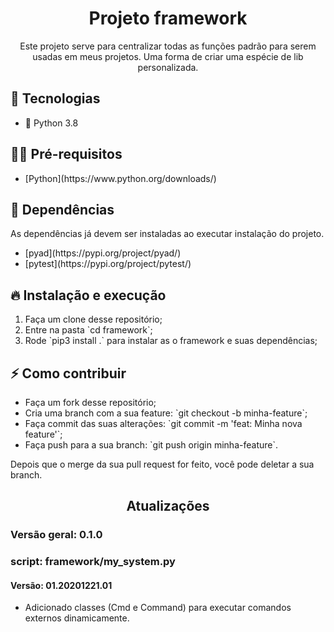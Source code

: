 <h1 align="center">
  Projeto framework
</h1>

<p align="center">Este projeto serve para centralizar todas as funções padrão para serem usadas em meus projetos. Uma forma de criar uma espécie de lib personalizada.</p>


<h2>🚀 Tecnologias</h2>

<ul>
  <li>🐍 Python 3.8</li>
</ul>

<h2>✋🏻 Pré-requisitos</h2>

<ul>
  <li>[Python](https://www.python.org/downloads/)</li>
</ul>

<h2>📎 Dependências</h2>

<p>As dependências já devem ser instaladas ao executar instalação do projeto.</p>

<ul>
  <li>[pyad](https://pypi.org/project/pyad/)</li>
  <li>[pytest](https://pypi.org/project/pytest/)</li>
</ul>

<h2>🔥 Instalação e execução</h2>

<ol>
  <li>Faça um clone desse repositório;</li>
  <li>Entre na pasta `cd framework`;</li>
  <li>Rode `pip3 install .` para instalar as o framework e suas dependências;</li>
</ol>

<h2>⚡️ Como contribuir</h2>

<ul>
  <li>Faça um fork desse repositório;</li>
  <li>Cria uma branch com a sua feature: `git checkout -b minha-feature`;</li>
  <li>Faça commit das suas alterações: `git commit -m 'feat: Minha nova feature'`;</li>
  <li>Faça push para a sua branch: `git push origin minha-feature`.</li>
</ul>

<p>Depois que o merge da sua pull request for feito, você pode deletar a sua branch.</p>

<h2 align="center"> Atualizações</h2>
<h3>Versão geral: 0.1.0</h3>
<h3>script: framework/my_system.py</h3>
<h4>Versão: 01.20201221.01</h4>
  <ul>
    <li>Adicionado classes (Cmd e Command) para executar comandos externos dinamicamente.</li>
  </ul>

